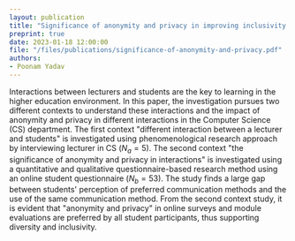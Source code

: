 ```yaml
---
layout: publication
title: "Significance of anonymity and privacy in improving inclusivity and diversity in Higher Education Learning Environments"
preprint: true
date: 2023-01-18 12:00:00
file: "/files/publications/significance-of-anonymity-and-privacy.pdf"
authors:
- Poonam Yadav
---
```


Interactions between lecturers and students are the key to learning in the higher education environment. In this paper, the investigation pursues two different contexts to understand these interactions and the impact of anonymity and privacy in different interactions in the Computer Science (CS) department. The first context "different interaction between a lecturer and students" is investigated using phenomenological research approach by interviewing lecturer in CS ($N_a = 5$). The second context "the significance of anonymity and privacy in interactions" is investigated using a quantitative and qualitative questionnaire-based research method using an online student questionnaire ($N_b = 53$). The study finds a large gap between students' perception of preferred communication methods and the use of the same communication method. From the second context study, it is evident that "anonymity and privacy" in online surveys and module evaluations are preferred by all student participants, thus supporting diversity and inclusivity.